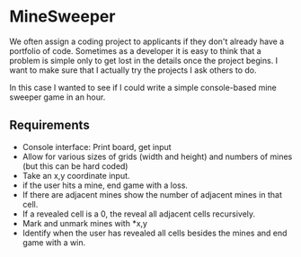 # MineSweeper
We often assign a coding project to applicants if they don't already have a portfolio of code. Sometimes as a developer it is easy to think that a problem is simple only to get lost in the details once the project begins. I want to make sure that I actually try the projects I ask others to do.

In this case I wanted to see if I could write a simple console-based mine sweeper game in an hour.

## Requirements
* Console interface: Print board, get input
* Allow for various sizes of grids (width and height) and numbers of mines (but this can be hard coded)
* Take an x,y coordinate input.
* if the user hits a mine, end game with a loss.
* If there are adjacent mines show the number of adjacent mines in that cell.
* If a revealed cell is a 0, the reveal all adjacent cells recursively.
* Mark and unmark mines with *x,y
* Identify when the user has revealed all cells besides the mines and end game with a win.

